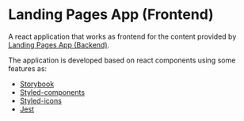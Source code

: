 # Landing Pages App (Frontend)

A react application that works as frontend for the content provided by [Landing Pages App (Backend)](https://github.com/JRamos29/landing-pages-app-backend).

The application is developed based on react components using some features as:

- [Storybook](https://storybook.js.org/)
- [Styled-components](https://styled-components.com/)
- [Styled-icons](https://styled-icons.dev/)
- [Jest](https://jestjs.io/)
